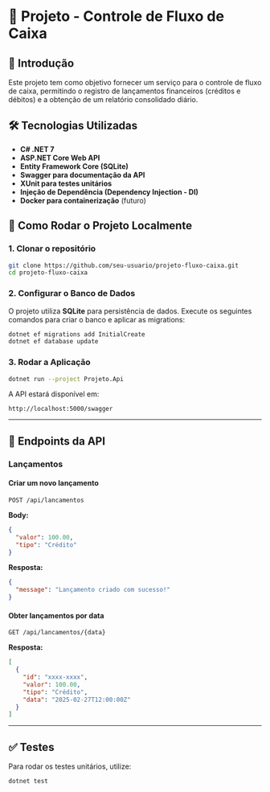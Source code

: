 # 📌 Projeto - Controle de Fluxo de Caixa

## 📝 Introdução

Este projeto tem como objetivo fornecer um serviço para o controle de fluxo de caixa, permitindo o registro de lançamentos financeiros (créditos e débitos) e a obtenção de um relatório consolidado diário.

## 🛠 Tecnologias Utilizadas

- **C# .NET 7**
- **ASP.NET Core Web API**
- **Entity Framework Core (SQLite)**
- **Swagger para documentação da API**
- **XUnit para testes unitários**
- **Injeção de Dependência (Dependency Injection - DI)**
- **Docker para containerização** (futuro)

## 🚀 Como Rodar o Projeto Localmente

### **1. Clonar o repositório**

```bash
git clone https://github.com/seu-usuario/projeto-fluxo-caixa.git
cd projeto-fluxo-caixa
```

### **2. Configurar o Banco de Dados**

O projeto utiliza **SQLite** para persistência de dados. Execute os seguintes comandos para criar o banco e aplicar as migrations:

```bash
dotnet ef migrations add InitialCreate
dotnet ef database update
```

### **3. Rodar a Aplicação**

```bash
dotnet run --project Projeto.Api
```

A API estará disponível em:

```
http://localhost:5000/swagger
```

---

## 📌 Endpoints da API

### **Lançamentos**

#### Criar um novo lançamento

```http
POST /api/lancamentos
```

**Body:**

```json
{
  "valor": 100.00,
  "tipo": "Crédito"
}
```

**Resposta:**

```json
{
  "message": "Lançamento criado com sucesso!"
}
```

#### Obter lançamentos por data

```http
GET /api/lancamentos/{data}
```

**Resposta:**

```json
[
  {
    "id": "xxxx-xxxx",
    "valor": 100.00,
    "tipo": "Crédito",
    "data": "2025-02-27T12:00:00Z"
  }
]
```

---

## ✅ Testes

Para rodar os testes unitários, utilize:

```bash
dotnet test
```



